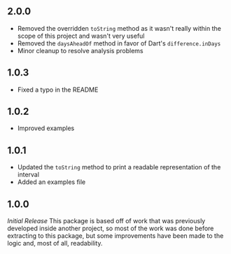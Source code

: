 ## 2.0.0

- Removed the overridden `toString` method as it wasn't really within the scope of this project and wasn't very useful
- Removed the `daysAheadOf` method in favor of Dart's `difference.inDays`
- Minor cleanup to resolve analysis problems

## 1.0.3

- Fixed a typo in the README

## 1.0.2

- Improved examples

## 1.0.1

- Updated the `toString` method to print a readable representation of the interval
- Added an examples file

## 1.0.0

_Initial Release_
This package is based off of work that was previously developed inside another project, so most of the work was done before extracting to this package, but some improvements have been made to the logic and, most of all, readability.
